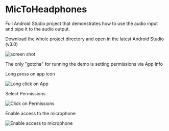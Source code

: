 # MicToHeadphones

Full Android Studio project that demonstrates how to use the audio input and pipe it to the audio output.

Download the whole project directory and open in the latest Android Studio (v3.0)

![screen shot](https://i.imgur.com/zKARLVu.png "screen shot")

The only "gotcha" for running the demo is setting permissions via App Info

Long press on app icon

![Long click on App](https://i.imgur.com/PkBIR9q.png "Long click on App")



Select Permissions

![Click on Permissions](https://i.imgur.com/SbGZwPc.png "Click on Permissions")


Enable access to the microphone

![Enable access to microphone](https://i.imgur.com/OMn4U5Y.png "Enable access to microphone")

